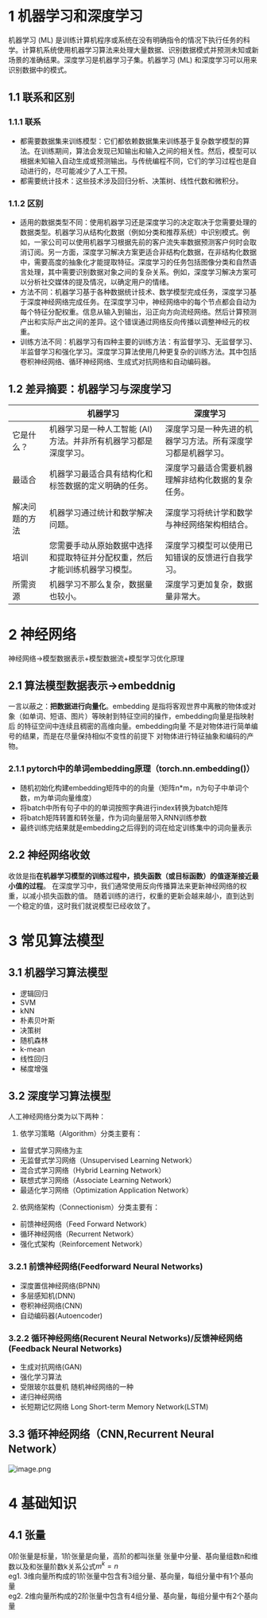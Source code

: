 # 1 机器学习和深度学习
机器学习 (ML) 是训练计算机程序或系统在没有明确指令的情况下执行任务的科学。计算机系统使用机器学习算法来处理大量数据、识别数据模式并预测未知或新场景的准确结果。深度学习是机器学习子集。机器学习 (ML) 和深度学习可以用来识别数据中的模式。
## 1.1 联系和区别
### 1.1.1 联系
* 都需要数据集来训练模型：它们都依赖数据集来训练基于复杂数学模型的算法。在训练期间，算法会发现已知输出和输入之间的相关性。然后，模型可以根据未知输入自动生成或预测输出。与传统编程不同，它们的学习过程也是自动进行的，尽可能减少了人工干预。
* 都需要统计技术：这些技术涉及回归分析、决策树、线性代数和微积分。
### 1.1.2 区别
* 适用的数据类型不同：使用机器学习还是深度学习的决定取决于您需要处理的数据类型。机器学习从结构化数据（例如分类和推荐系统）中识别模式。例如，一家公司可以使用机器学习根据先前的客户流失率数据预测客户何时会取消订阅。另一方面，深度学习解决方案更适合非结构化数据，在非结构化数据中，需要高度的抽象化才能提取特征。深度学习的任务包括图像分类和自然语言处理，其中需要识别数据对象之间的复杂关系。例如，深度学习解决方案可以分析社交媒体的提及情况，以确定用户的情绪。
* 方法不同：机器学习基于各种数据统计技术、数学模型完成任务，深度学习基于深度神经网络完成任务。在深度学习中，神经网络中的每个节点都会自动为每个特征分配权重。信息从输入到输出，沿正向方向流经网络。然后计算预测产出和实际产出之间的差异。这个错误通过网络反向传播以调整神经元的权重。
* 训练方法不同：机器学习有四种主要的训练方法：有监督学习、无监督学习、半监督学习和强化学习。深度学习算法使用几种更复杂的训练方法。其中包括卷积神经网络、循环神经网络、生成式对抗网络和自动编码器。
## 1.2 差异摘要：机器学习与深度学习

|         | **机器学习**                              | **深度学习**                       |
| ------- | ------------------------------------- | ------------------------------ |
| 它是什么？   | 机器学习是一种人工智能 (AI) 方法。并非所有机器学习都是深度学习。   | 深度学习是一种先进的机器学习方法。所有深度学习都是机器学习。 |
| 最适合     | 机器学习最适合具有结构化和标签数据的定义明确的任务。            | 深度学习最适合需要机器理解非结构化数据的复杂任务。      |
| 解决问题的方法 | 机器学习通过统计和数学解决问题。                      | 深度学习将统计学和数学与神经网络架构相结合。         |
| 培训      | 您需要手动从原始数据中选择和提取特征并分配权重，然后才能训练机器学习模型。 | 深度学习模型可以使用已知错误的反馈进行自我学习。       |
| 所需资源    | 机器学习不那么复杂，数据量也较小。                     | 深度学习更加复杂，数据量非常大。

# 2 神经网络
神经网络->模型数据表示+模型数据流+模型学习优化原理
## 2.1 算法模型数据表示->embeddnig
一言以蔽之：**把数据进行向量化**。embedding 是指将客观世界中离散的物体或对象（如单词、短语、图片）等映射到特征空间的操作，embedding向量是指映射后 的特征空间中连续且稠密的高维向量。embedding向量 不是对物体进行简单编号的结果，而是在尽量保持相似不变性的前提下 对物体进行特征抽象和编码的产物。
### 2.1.1 pytorch中的单词embedding原理（torch.nn.embedding()）
* 随机初始化构建embedding矩阵中的的向量（矩阵n*m，n为句子中单词个数，m为单词向量维度）
* 将batch中所有句子中的的单词按照字典进行index转换为batch矩阵
* 将batch矩阵转置和转张量，作为词向量层带入RNN训练参数
* 最终训练完结果就是embedding之后得到的词在给定训练集中的词向量表示


## 2.2 神经网络收敛
收敛是指**在机器学习模型的训练过程中，损失函数（或目标函数）的值逐渐接近最小值的过程**。 在深度学习中，我们通常使用反向传播算法来更新神经网络的权重，以减小损失函数的值。 随着训练的进行，权重的更新会越来越小，直到达到一个稳定的值，这时我们就说模型已经收敛了。

# 3 常见算法模型
## 3.1 机器学习算法模型
* 逻辑回归
* SVM
* kNN
* 朴素贝叶斯
* 决策树
* 随机森林
* k-mean
* 线性回归
* 梯度增强
## 3.2 深度学习算法模型
人工神经网络分类为以下两种：
1. 依学习策略（Algorithm）分类主要有：

-   监督式学习网络为主
-   无监督式学习网络（Unsupervised Learning Network）
-   混合式学习网络（Hybrid Learning Network）
-   联想式学习网络（Associate Learning Network）
-   最适化学习网络（Optimization Application Network）

2. 依网络架构（Connectionism）分类主要有：

-   前馈神经网络（Feed Forward Network）
-   循环神经网络（Recurrent Network）
-   强化式架构（Reinforcement Network）
### 3.2.1 前馈神经网络(Feedforward Neural Networks)
* 深度置信神经网络(BPNN)
* 多层感知机(DNN)
* 卷积神经网络(CNN)
* 自动编码器(Autoencoder)
### 3.2.2 循环神经网络(Recurent Neural Networks)/反馈神经网络(Feedback Neural Networks)
* 生成对抗网络(GAN)
* 强化学习算法
* 受限玻尔兹曼机
随机神经网络的一种
* 递归神经网络
* 长短期记忆网络 Long Short-term Memory Network(LSTM)
## 3.3 循环神经网络（CNN,Recurrent Neural Network）

![image.png](https://p1-juejin.byteimg.com/tos-cn-i-k3u1fbpfcp/b913f44d85a445fcbe05325567b84653~tplv-k3u1fbpfcp-jj-mark:0:0:0:0:q75.image#?w=2258&h=940&s=298965&e=png&b=ffffff)

# 4 基础知识
## 4.1 张量
0阶张量是标量，1阶张量是向量，高阶的都叫张量
张量中分量、基向量组数n和维数以及和张量阶数k关系公式$m^k = n$             
eg1. 3维向量所构成的1阶张量中包含有3组分量、基向量，每组分量中有1个基向量            
eg2. 2维向量所构成的2阶张量中包含有4组分量、基向量，每组分量中有2个基向量            
